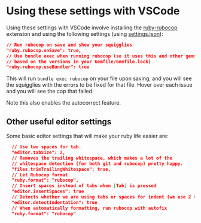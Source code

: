 # Using these settings with VSCode

Using these settings with VSCode involve installing the [ruby-rubocop](https://marketplace.visualstudio.com/items?itemName=misogi.ruby-rubocop) extension and using the following settings (using [settings.json](https://code.visualstudio.com/docs/getstarted/settings)):

```json
// Run rubocop on save and show your squigglies
"ruby.rubocop.onSave": true,
// Use bundle exec when running rubocop (so it uses this and other gems
// based on the versions in your Gemfile/Gemfile.lock)
"ruby.rubocop.useBundler": true
```

This will run `bundle exec rubocop` on your file upon saving, and you will see the squigglies with the errors to be fixed for that file. Hover over each issue and you will see the cop that failed.

Note this also enables the autocorrect feature.

## Other useful editor settings

Some basic editor settings that will make your ruby life easier are:

```json
  // Use two spaces for tab.
  "editor.tabSize": 2,
  // Removes the trailing whitespace, which makes a lot of the
  // whitespace detection (for both git and rubocop) pretty happy.
  "files.trimTrailingWhitespace": true,
  // Let Rubocop format
  "ruby.format": "rubocop",
  // Insert spaces instead of tabs when [Tab] is pressed
  "editor.insertSpaces": true
  // Detects whether we are using tabs or spaces for indent (we use 2 spaces)
  "editor.detectIndentation": true
  // When automatically formatting, run rubocop with autofix
  "ruby.format": "rubocop"
```
